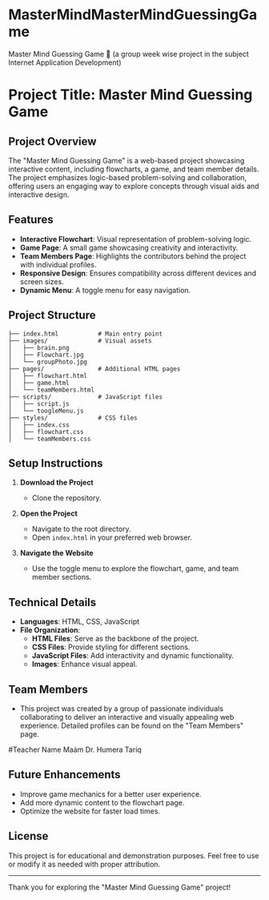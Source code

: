 # MasterMindMasterMindGuessingGame
Master Mind Guessing Game 🎯 (a group week wise project in the subject Internet Application Development)

# Project Title: Master Mind Guessing Game

## Project Overview
The "Master Mind Guessing Game" is a web-based project showcasing interactive content, including flowcharts, a game, and team member details. The project emphasizes logic-based problem-solving and collaboration, offering users an engaging way to explore concepts through visual aids and interactive design.

## Features
- **Interactive Flowchart**: Visual representation of problem-solving logic.
- **Game Page**: A small game showcasing creativity and interactivity.
- **Team Members Page**: Highlights the contributors behind the project with individual profiles.
- **Responsive Design**: Ensures compatibility across different devices and screen sizes.
- **Dynamic Menu**: A toggle menu for easy navigation.

## Project Structure
```
├── index.html           # Main entry point
├── images/              # Visual assets
│   ├── brain.png
│   ├── Flowchart.jpg
│   └── groupPhoto.jpg
├── pages/               # Additional HTML pages
│   ├── flowchart.html
│   ├── game.html
│   └── teamMembers.html
├── scripts/             # JavaScript files
│   ├── script.js
│   └── toogleMenu.js
├── styles/              # CSS files
│   ├── index.css
│   ├── flowchart.css
│   └── teamMembers.css
```

## Setup Instructions

1. **Download the Project**
   - Clone the repository.

3. **Open the Project**
   - Navigate to the root directory.
   - Open `index.html` in your preferred web browser.

4. **Navigate the Website**
   - Use the toggle menu to explore the flowchart, game, and team member sections.

## Technical Details
- **Languages**: HTML, CSS, JavaScript
- **File Organization**:
  - **HTML Files**: Serve as the backbone of the project.
  - **CSS Files**: Provide styling for different sections.
  - **JavaScript Files**: Add interactivity and dynamic functionality.
  - **Images**: Enhance visual appeal.

## Team Members
- This project was created by a group of passionate individuals collaborating to deliver an interactive and visually appealing web experience. Detailed profiles can be found on the "Team Members" page.

#Teacher Name
Maám Dr. Humera Tariq 

## Future Enhancements
- Improve game mechanics for a better user experience.
- Add more dynamic content to the flowchart page.
- Optimize the website for faster load times.

## License
This project is for educational and demonstration purposes. Feel free to use or modify it as needed with proper attribution.

---

Thank you for exploring the "Master Mind Guessing Game" project!
